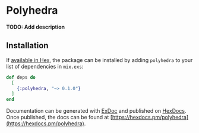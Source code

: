 # Polyhedra

**TODO: Add description**

## Installation

If [available in Hex](https://hex.pm/docs/publish), the package can be installed
by adding `polyhedra` to your list of dependencies in `mix.exs`:

```elixir
def deps do
  [
    {:polyhedra, "~> 0.1.0"}
  ]
end
```

Documentation can be generated with [ExDoc](https://github.com/elixir-lang/ex_doc)
and published on [HexDocs](https://hexdocs.pm). Once published, the docs can
be found at [https://hexdocs.pm/polyhedra](https://hexdocs.pm/polyhedra).

